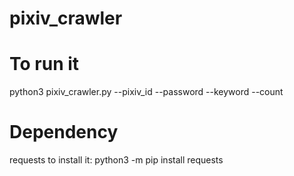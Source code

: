 # pixiv_crawler
# To run it
python3 pixiv_crawler.py --pixiv_id <your pixiv id> --password <password> --keyword <key word you want to search> --count <how many imgs you want>

# Dependency
requests
to install it: python3 -m pip install requests

